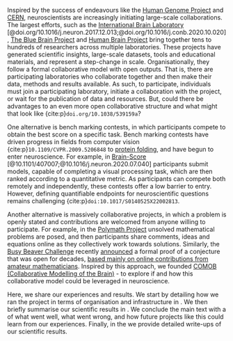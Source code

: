 Inspired by the success of endeavours like the [Human Genome Project](https://www.genome.gov/human-genome-project) and [CERN](https://home.cern/), neuroscientists are increasingly initiating large-scale collaborations. The largest efforts, such as the [International Brain Laboratory](https://www.internationalbrainlab.com/) [@doi.org/10.1016/j.neuron.2017.12.013;@doi.org/10.1016/j.conb.2020.10.020], [The Blue Brain Project](https://www.epfl.ch/research/domains/bluebrain/) and [Human Brain Project](https://www.humanbrainproject.eu) bring together tens to hundreds of researchers across multiple laboratories. These projects have generated scientific insights, large-scale datasets, tools and educational materials, and represent a step-change in scale. Organisationally, they follow a formal collaborative model with open outputs. That is, there are participating laboratories who collaborate together and then make their data, methods and results available. As such, to participate, individuals must join a participating laboratory, initiate a collaboration with the project, or wait for the publication of data and resources. But, could there be advantages to an even more open collaborative structure and what might that look like {cite:p}`doi.org/10.1038/539159a`?

One alternative is bench marking contests, in which participants compete to obtain the best score on a specific task. Bench marking contests have driven progress in fields from computer vision {cite:p}`10.1109/CVPR.2009.5206848` to [protein folding](https://predictioncenter.org/), and have begun to enter neuroscience. For example, in [Brain-Score](https://www.brain-score.org/) [@10.1101/407007;@10.1016/j.neuron.2020.07.040] participants submit models, capable of completing a visual processing task, which are then ranked according to a quantitative metric. As participants can compete both remotely and independently, these contests offer a low barrier to entry. However, defining quantifiable endpoints for neuroscientific questions remains challenging {cite:p}`doi:10.1017/S0140525X22002813`.  

Another alternative is massively collaborative projects, in which a problem is openly stated and contributions are welcomed from anyone willing to participate. For example, in the [Polymath Project](https://polymathprojects.org/) unsolved mathematical problems are posed, and then participants share comments, ideas and equations online as they collectively work towards solutions. Similarly, the [Busy Beaver Challenge](https://bbchallenge.org/) recently [announced](https://discuss.bbchallenge.org/t/july-2nd-2024-we-have-proved-bb-5-47-176-870/237) a formal proof of a conjecture that was open for decades, [based mainly on online contributions from amateur mathematicians](https://www.quantamagazine.org/amateur-mathematicians-find-fifth-busy-beaver-turing-machine-20240702/). Inspired by this approach, we founded [COMOB (Collaborative Modelling of the Brain)](https://comob-project.github.io/) - to explore if and how this collaborative model could be leveraged in neuroscience. 

Here, we share our experiences and results. We start by detailing how we ran the project in terms of organisation and infrastructure in [](#metascience). We then briefly summarise our scientific results in [](#science). We conclude the main text with a [](#discussion) of what went well, what went wrong, and how future projects like this could learn from our experiences. Finally, in the [](#appendices) we provide detailed write-ups of our scientific results.